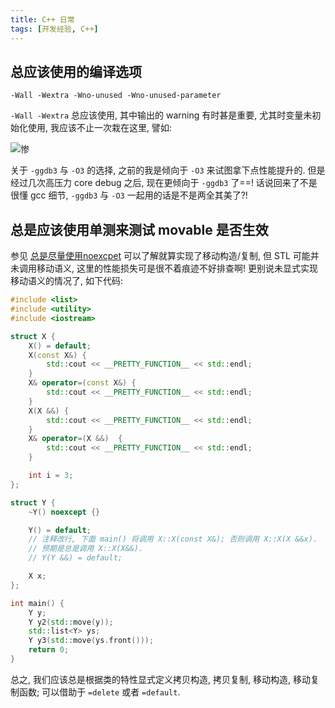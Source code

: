 ```yaml
---
title: C++ 日常
tags: [开发经验, C++]
---
```


## 总应该使用的编译选项

`-Wall -Wextra -Wno-unused -Wno-unused-parameter`

`-Wall -Wextra` 总应该使用, 其中输出的 warning 有时甚是重要, 尤其时变量未初始化使用, 我应该不止一次栽在这里, 譬如:

![惨]({{site.url}}/assets/valid.png)

关于 `-ggdb3` 与 `-O3` 的选择, 之前的我是倾向于 `-O3` 来试图拿下点性能提升的. 但是经过几次高压力 core debug 之后, 现在更倾向于 `-ggdb3` 了==! 话说回来了不是很懂 gcc 细节, `-ggdb3` 与 `-O3` 一起用的话是不是两全其美了?!


## 总是应该使用单测来测试 movable 是否生效

参见 [总是尽量使用noexcpet]({{site.url}}/2016/03/23/总是尽量使用noexcpet/) 可以了解就算实现了移动构造/复制, 但 STL 可能并未调用移动语义, 这里的性能损失可是很不着痕迹不好排查啊! 更别说未显式实现移动语义的情况了, 如下代码:

```CPP
#include <list>
#include <utility>
#include <iostream>

struct X {
    X() = default;
    X(const X&) {
        std::cout << __PRETTY_FUNCTION__ << std::endl;
    }
    X& operator=(const X&) {
        std::cout << __PRETTY_FUNCTION__ << std::endl;
    }
    X(X &&) {
        std::cout << __PRETTY_FUNCTION__ << std::endl;
    }
    X& operator=(X &&)  {
        std::cout << __PRETTY_FUNCTION__ << std::endl;
    }

    int i = 3;
};

struct Y {
    ~Y() noexcept {}

    Y() = default;
    // 注释改行, 下面 main() 将调用 X::X(const X&); 否则调用 X::X(X &&x).
    // 预期是总是调用 X::X(X&&).
    // Y(Y &&) = default;

    X x;
};

int main() {
    Y y;
    Y y2(std::move(y));
    std::list<Y> ys;
    Y y3(std::move(ys.front()));
    return 0;
}
```

总之, 我们应该总是根据类的特性显式定义拷贝构造, 拷贝复制, 移动构造, 移动复制函数; 可以借助于 `=delete` 或者 `=default`.



